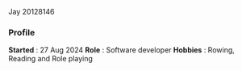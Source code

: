 Jay 20128146

### Profile
**Started** : 27 Aug 2024
**Role** : Software developer
**Hobbies** : Rowing, Reading and Role playing
